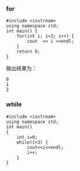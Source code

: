 ### for
```
#include <iostream>
using namespace std;
int main() {
	for(int i; i<3; i++) {
	    cout  << i <<endl;
	}
	return 0;
}
```
输出结果为：
```
0
1
2
```
### while
```
#include <iostream>
using namespace std;
int main()
{
    int i=0;
    while(i<3) {
        cout<<i<<endl;
        i++;
    }
}
```
